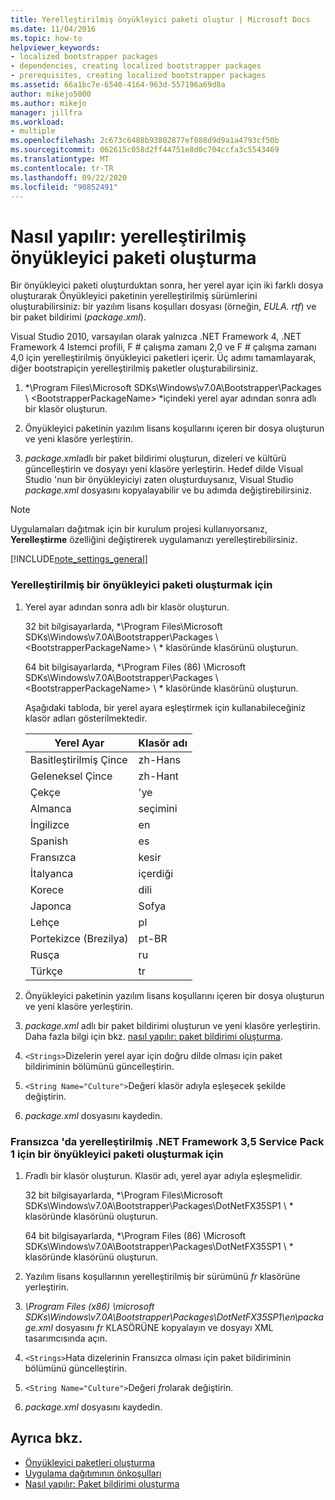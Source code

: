 ```yaml
---
title: Yerelleştirilmiş önyükleyici paketi oluştur | Microsoft Docs
ms.date: 11/04/2016
ms.topic: how-to
helpviewer_keywords:
- localized bootstrapper packages
- dependencies, creating localized bootstrapper packages
- prerequisites, creating localized bootstrapper packages
ms.assetid: 66a1bc7e-6540-4164-963d-557196a69d8a
author: mikejo5000
ms.author: mikejo
manager: jillfra
ms.workload:
- multiple
ms.openlocfilehash: 2c673c6488b93802877ef088d9d9a1a4793cf50b
ms.sourcegitcommit: 062615c058d2ff44751e8d0c704ccfa3c5543469
ms.translationtype: MT
ms.contentlocale: tr-TR
ms.lasthandoff: 09/22/2020
ms.locfileid: "90852491"
---
```

# <a name="how-to-create-a-localized-bootstrapper-package"></a>Nasıl yapılır: yerelleştirilmiş önyükleyici paketi oluşturma
Bir önyükleyici paketi oluşturduktan sonra, her yerel ayar için iki farklı dosya oluşturarak Önyükleyici paketinin yerelleştirilmiş sürümlerini oluşturabilirsiniz: bir yazılım lisans koşulları dosyası (örneğin, *EULA. rtf*) ve bir paket bildirimi (*package.xml*).

 Visual Studio 2010, varsayılan olarak yalnızca .NET Framework 4, .NET Framework 4 Istemci profili, F # çalışma zamanı 2,0 ve F # çalışma zamanı 4,0 için yerelleştirilmiş önyükleyici paketleri içerir. Üç adımı tamamlayarak, diğer bootstrapiçin yerelleştirilmiş paketler oluşturabilirsiniz.

1. *\Program Files\Microsoft SDKs\Windows\v7.0A\Bootstrapper\Packages \\ \<BootstrapperPackageName> *içindeki yerel ayar adından sonra adlı bir klasör oluşturun.

2. Önyükleyici paketinin yazılım lisans koşullarını içeren bir dosya oluşturun ve yeni klasöre yerleştirin.

3. *package.xml*adlı bir paket bildirimi oluşturun, dizeleri ve kültürü güncelleştirin ve dosyayı yeni klasöre yerleştirin. Hedef dilde Visual Studio 'nun bir önyükleyiciyi zaten oluşturduysanız, Visual Studio *package.xml* dosyasını kopyalayabilir ve bu adımda değiştirebilirsiniz.

> [!NOTE]
> Uygulamaları dağıtmak için bir kurulum projesi kullanıyorsanız, **Yerelleştirme** özelliğini değiştirerek uygulamanızı yerelleştirebilirsiniz.

 [!INCLUDE[note_settings_general](../data-tools/includes/note_settings_general_md.md)]

### <a name="to-create-a-localized-bootstrapper-package"></a>Yerelleştirilmiş bir önyükleyici paketi oluşturmak için

1. Yerel ayar adından sonra adlı bir klasör oluşturun.

     32 bit bilgisayarlarda, *\Program Files\Microsoft SDKs\Windows\v7.0A\Bootstrapper\Packages \\ \<BootstrapperPackageName> \\ * klasöründe klasörünü oluşturun.

     64 bit bilgisayarlarda, *\Program Files (86) \Microsoft SDKs\Windows\v7.0A\Bootstrapper\Packages \\ \<BootstrapperPackageName> \\ * klasöründe klasörünü oluşturun.

     Aşağıdaki tabloda, bir yerel ayara eşleştirmek için kullanabileceğiniz klasör adları gösterilmektedir.

    |Yerel Ayar|Klasör adı|
    |------------|-----------------|
    |Basitleştirilmiş Çince|zh-Hans|
    |Geleneksel Çince|zh-Hant|
    |Çekçe|'ye|
    |Almanca|seçimini|
    |İngilizce|en|
    |Spanish|es|
    |Fransızca|kesir|
    |İtalyanca|içerdiği|
    |Korece|dili|
    |Japonca|Sofya|
    |Lehçe|pl|
    |Portekizce (Brezilya)|pt-BR|
    |Rusça|ru|
    |Türkçe|tr|

2. Önyükleyici paketinin yazılım lisans koşullarını içeren bir dosya oluşturun ve yeni klasöre yerleştirin.

3. *package.xml* adlı bir paket bildirimi oluşturun ve yeni klasöre yerleştirin. Daha fazla bilgi için bkz. [nasıl yapılır: paket bildirimi oluşturma](../deployment/how-to-create-a-package-manifest.md).

4. `<Strings>`Dizelerin yerel ayar için doğru dilde olması için paket bildiriminin bölümünü güncelleştirin.

5. `<String Name="Culture">`Değeri klasör adıyla eşleşecek şekilde değiştirin.

6. *package.xml* dosyasını kaydedin.

### <a name="to-create-a-bootstrapper-package-for-net-framework-35-service-pack-1-localized-in-french"></a>Fransızca 'da yerelleştirilmiş .NET Framework 3,5 Service Pack 1 için bir önyükleyici paketi oluşturmak için

1. *Fr*adlı bir klasör oluşturun. Klasör adı, yerel ayar adıyla eşleşmelidir.

     32 bit bilgisayarlarda, *\Program Files\Microsoft SDKs\Windows\v7.0A\Bootstrapper\Packages\DotNetFX35SP1 \\ * klasöründe klasörünü oluşturun.

     64 bit bilgisayarlarda, *\Program Files (86) \Microsoft SDKs\Windows\v7.0A\Bootstrapper\Packages\DotNetFX35SP1 \\ * klasöründe klasörünü oluşturun.

2. Yazılım lisans koşullarının yerelleştirilmiş bir sürümünü *fr* klasörüne yerleştirin.

3. *\Program Files (x86) \microsoft SDKs\Windows\v7.0A\Bootstrapper\Packages\DotNetFX35SP1\en\package.xml* dosyasını *fr* KLASÖRÜNE kopyalayın ve dosyayı XML tasarımcısında açın.

4. `<Strings>`Hata dizelerinin Fransızca olması için paket bildiriminin bölümünü güncelleştirin.

5. `<String Name="Culture">`Değeri *fr*olarak değiştirin.

6. *package.xml* dosyasını kaydedin.

## <a name="see-also"></a>Ayrıca bkz.
- [Önyükleyici paketleri oluşturma](../deployment/creating-bootstrapper-packages.md)
- [Uygulama dağıtımının önkoşulları](../deployment/application-deployment-prerequisites.md)
- [Nasıl yapılır: Paket bildirimi oluşturma](../deployment/how-to-create-a-package-manifest.md)